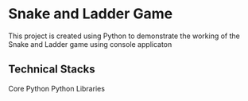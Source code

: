 # Snake and Ladder Game

This project is created using Python to demonstrate the working of the Snake and Ladder game using console applicaton

## Technical Stacks

Core Python
Python Libraries
